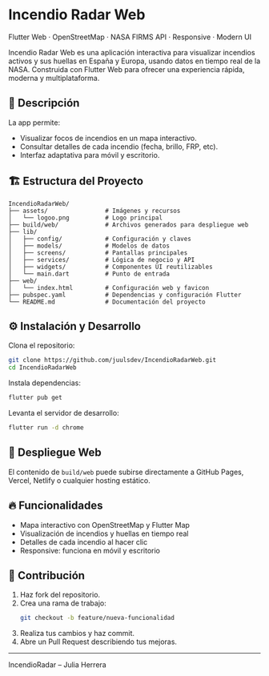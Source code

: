 
# Incendio Radar Web


Flutter Web · OpenStreetMap · NASA FIRMS API · Responsive · Modern UI

Incendio Radar Web es una aplicación interactiva para visualizar incendios activos y sus huellas en España y Europa, usando datos en tiempo real de la NASA. Construida con Flutter Web para ofrecer una experiencia rápida, moderna y multiplataforma.

## 📱 Descripción

La app permite:
- Visualizar focos de incendios en un mapa interactivo.
- Consultar detalles de cada incendio (fecha, brillo, FRP, etc).
- Interfaz adaptativa para móvil y escritorio.

## 🏗️ Estructura del Proyecto

```
IncendioRadarWeb/
├── assets/                # Imágenes y recursos
│   └── logoo.png          # Logo principal
├── build/web/             # Archivos generados para despliegue web
├── lib/
│   ├── config/            # Configuración y claves
│   ├── models/            # Modelos de datos
│   ├── screens/           # Pantallas principales
│   ├── services/          # Lógica de negocio y API
│   ├── widgets/           # Componentes UI reutilizables
│   └── main.dart          # Punto de entrada
├── web/
│   └── index.html         # Configuración web y favicon
├── pubspec.yaml           # Dependencias y configuración Flutter
└── README.md              # Documentación del proyecto
```

## ⚙️ Instalación y Desarrollo

Clona el repositorio:
```sh
git clone https://github.com/juulsdev/IncendioRadarWeb.git
cd IncendioRadarWeb
```
Instala dependencias:
```sh
flutter pub get
```
Levanta el servidor de desarrollo:
```sh
flutter run -d chrome
```

## 🚀 Despliegue Web

El contenido de `build/web` puede subirse directamente a GitHub Pages, Vercel, Netlify o cualquier hosting estático.

## 🔥 Funcionalidades
- Mapa interactivo con OpenStreetMap y Flutter Map
- Visualización de incendios y huellas en tiempo real
- Detalles de cada incendio al hacer clic
- Responsive: funciona en móvil y escritorio

## 🤝 Contribución
1. Haz fork del repositorio.
2. Crea una rama de trabajo:
   ```sh
   git checkout -b feature/nueva-funcionalidad
   ```
3. Realiza tus cambios y haz commit.
4. Abre un Pull Request describiendo tus mejoras.

---
IncendioRadar – Julia Herrera
